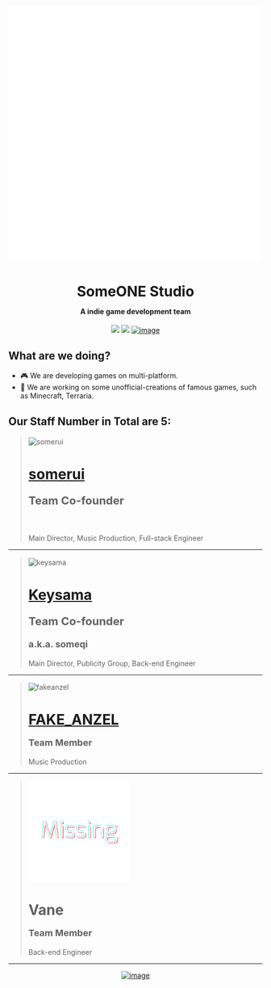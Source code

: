 
<div align="center">
<img src="https://raw.githubusercontent.com/SomeONEStudio/.github/main/profile/soslogo.svg" alt="soslogo" style="max-width: 100%;">


<h1>SomeONE Studio<br><p style="font-size:14px;">A indie game development team</p></h1>

<img src="https://img.shields.io/badge/team_size-4-blue" />
<img src="https://img.shields.io/badge/team_status-active-green" />
<a href="https://github.com/SomeONEStudio" target="_blank">
    <img src="https://img.shields.io/badge/GitHub-black" alt="image" width="auto" height="auto">
</a>
</div>

<h2>What are we doing?</h2>

- 🎮 We are developing games on multi-platform.
- 🔨 We are working on some unofficial-creations of famous games, such as Minecraft, Terraria.

<h2>Our Staff Number in Total are <strong>5</strong>:</h2>


> <img src="https://avatars.githubusercontent.com/u/125940792?s=400&v=4" alt="somerui" width="200" height="auto" align="center"> <br> <h1><a href="https://github.com/somerui">somerui</a> <br><p style="font-size:22px;">Team Co-founder</p></h1><br> <p style="font-size:14px;">Main Director, Music Production, Full-stack Engineer</p>

---


> <img src="https://avatars.githubusercontent.com/u/99654316?v=4" alt="keysama" width="200" height="auto" align="center"> <br> <h1><a href="https://github.com/someq1">Keysama</a></br><p style="font-size:22px;">Team Co-founder</p><p style="font-size:18px;">a.k.a. someqi</p> </h1>
> <p style="font-size:14px;">Main Director, Publicity Group, Back-end Engineer</p>

---

> <img src="https://avatars.githubusercontent.com/u/162907037?s=400&v=4" alt="fakeanzel" width="200" height="auto" align="center"> <br> <h1><a href="https://github.com/FAKEANZEL">FAKE_ANZEL</a><br><p style="font-size:18px;">Team Member</p></h1>
> 
> <p style="font-size:14px;">Music Production</p>

---
> <img src="https://raw.githubusercontent.com/SomeONEStudio/.github/main/profile/missing.svg" alt="fakeanzel" width="200" height="auto" align="center">
> <h1>Vane<br><p style="font-size:18px;">Team Member</p></h1>
> <p style="font-size:14px;">Back-end Engineer</p>

---




<div align="center" >

<a href="https://bsky.app/profile/someonestudio.bsky.social" target="_blank">
    <img src="https://img.shields.io/badge/blue-sky-blue" alt="image" width="auto" height="auto">
</a>

</div>

